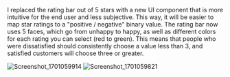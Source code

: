 I replaced the rating bar out of 5 stars with a new UI component that is more intuitive for the end user and less subjective. This way, it will be easier to map star ratings to a "positive / negative" binary value. The rating bar now uses 5 faces, which go from unhappy to happy, as well as different colors for each rating you can select (red to green). This means that people who were dissatisfied should consistently choose a value less than 3, and satisfied customers will choose three or greater. 


![Screenshot_1701059914](https://github.com/ucsb-cs184-f23/pj-flutter-01/assets/41531696/94ec16fe-b6f0-4dae-834f-9f8a1c4a29f7)
![Screenshot_1701059821](https://github.com/ucsb-cs184-f23/pj-flutter-01/assets/41531696/42787283-0902-44e0-ae10-68e7307eba9f)
